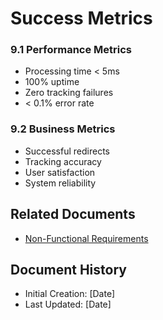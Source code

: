 # Success Metrics

### 9.1 Performance Metrics
- Processing time < 5ms
- 100% uptime
- Zero tracking failures
- < 0.1% error rate

### 9.2 Business Metrics
- Successful redirects
- Tracking accuracy
- User satisfaction
- System reliability

## Related Documents
- [Non-Functional Requirements](non_functional_requirements.md)

## Document History
- Initial Creation: [Date]
- Last Updated: [Date] 